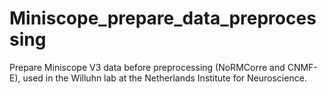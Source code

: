 # Miniscope_prepare_data_preprocessing
Prepare Miniscope V3 data before preprocessing (NoRMCorre and CNMF-E), used in the Willuhn lab at the Netherlands Institute for Neuroscience. 
